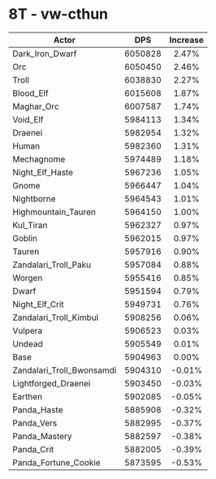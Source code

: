 # 8T - vw-cthun
| Actor | DPS | Increase |
|---|:---:|:---:|
|Dark_Iron_Dwarf|6050828|2.47%|
|Orc|6050450|2.46%|
|Troll|6038830|2.27%|
|Blood_Elf|6015608|1.87%|
|Maghar_Orc|6007587|1.74%|
|Void_Elf|5984113|1.34%|
|Draenei|5982954|1.32%|
|Human|5982360|1.31%|
|Mechagnome|5974489|1.18%|
|Night_Elf_Haste|5967236|1.05%|
|Gnome|5966447|1.04%|
|Nightborne|5964543|1.01%|
|Highmountain_Tauren|5964150|1.00%|
|Kul_Tiran|5962327|0.97%|
|Goblin|5962015|0.97%|
|Tauren|5957916|0.90%|
|Zandalari_Troll_Paku|5957084|0.88%|
|Worgen|5955416|0.85%|
|Dwarf|5951594|0.79%|
|Night_Elf_Crit|5949731|0.76%|
|Zandalari_Troll_Kimbul|5908256|0.06%|
|Vulpera|5906523|0.03%|
|Undead|5905549|0.01%|
|Base|5904963|0.00%|
|Zandalari_Troll_Bwonsamdi|5904310|-0.01%|
|Lightforged_Draenei|5903450|-0.03%|
|Earthen|5902085|-0.05%|
|Panda_Haste|5885908|-0.32%|
|Panda_Vers|5882995|-0.37%|
|Panda_Mastery|5882597|-0.38%|
|Panda_Crit|5882005|-0.39%|
|Panda_Fortune_Cookie|5873595|-0.53%|
